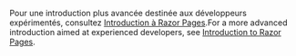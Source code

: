 <span data-ttu-id="2b899-101">Pour une introduction plus avancée destinée aux développeurs expérimentés, consultez [Introduction à Razor Pages](xref:razor-pages/index).</span><span class="sxs-lookup"><span data-stu-id="2b899-101">For a more advanced introduction aimed at experienced developers, see [Introduction to Razor Pages](xref:razor-pages/index).</span></span>
